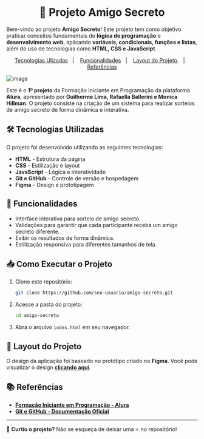<h1 align="center"> 🎁 Projeto Amigo Secreto </h1>

Bem-vindo ao projeto **Amigo Secreto**! Este projeto tem como objetivo praticar conceitos fundamentais de **lógica de programação** e **desenvolvimento web**, aplicando **variáveis, condicionais, funções e listas**, além do uso de tecnologias como **HTML, CSS e JavaScript**.

<p align="center">
  <a href="#-tecnologias-utilizadas">Tecnologias Ulizadas</a>&nbsp;&nbsp;&nbsp;|&nbsp;&nbsp;&nbsp;
  <a href="#-funcionalidades">Funcionalidades</a>&nbsp;&nbsp;&nbsp;|&nbsp;&nbsp;&nbsp;
  <a href="#-como-executar-o-projeto"> Layout do Projeto </a>&nbsp;&nbsp;&nbsp;|&nbsp;&nbsp;&nbsp;
  <a href="#-referências">Referências</a>
</p>

![image](https://github.com/user-attachments/assets/b3f84fa2-d2f6-4e6d-84a0-1bc5155d303b)


Este é o **1º projeto** da Formação Iniciante em Programação da plataforma **Alura**, apresentado por **Guilherme Lima, Rafaella Ballerini e Monica Hillman**. O projeto consiste na criação de um sistema para realizar sorteios de amigo secreto de forma dinâmica e interativa.

## 🛠️ Tecnologias Utilizadas

O projeto foi desenvolvido utilizando as seguintes tecnologias:

- **HTML** - Estrutura da página
- **CSS** - Estilização e layout
- **JavaScript** - Lógica e interatividade
- **Git e GitHub** - Controle de versão e hospedagem
- **Figma** - Design e prototipagem

## 📌 Funcionalidades

- Interface interativa para sorteio de amigo secreto.
- Validações para garantir que cada participante receba um amigo secreto diferente.
- Exibir os resultados de forma dinâmica.
- Estilização responsiva para diferentes tamanhos de tela.

## 📥 Como Executar o Projeto

1. Clone este repositório:
   ```bash
   git clone https://github.com/seu-usuario/amigo-secreto.git
   ```
2. Acesse a pasta do projeto:
   ```bash
   cd amigo-secreto
   ```
3. Abra o arquivo `index.html` em seu navegador.

## 📸 Layout do Projeto

O design da aplicação foi baseado no protótipo criado no **Figma**. Você pode visualizar o design **[clicando aqui](#)**.

## 📚 Referências

- **[Formação Iniciante em Programação - Alura](https://cursos.alura.com.br/formacao-logica-de-programacao-grupo8-one)**
- **[Git e GitHub - Documentação Oficial](https://git-scm.com/doc)**

---

📌 **Curtiu o projeto?** Não se esqueça de deixar uma ⭐ no repositório!



